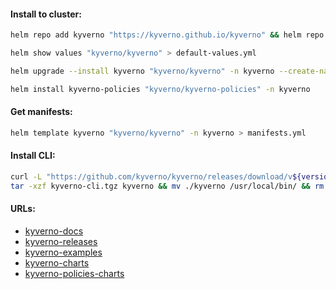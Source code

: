 #### Install to cluster:
```bash
helm repo add kyverno "https://kyverno.github.io/kyverno" && helm repo update
```
```bash
helm show values "kyverno/kyverno" > default-values.yml
```
```bash
helm upgrade --install kyverno "kyverno/kyverno" -n kyverno --create-namespace
```
```bash
helm install kyverno-policies "kyverno/kyverno-policies" -n kyverno
```

#### Get manifests:
```bash
helm template kyverno "kyverno/kyverno" -n kyverno > manifests.yml
```

#### Install CLI:
```bash
curl -L "https://github.com/kyverno/kyverno/releases/download/v${version}/kyverno-cli_v${version}_linux_x86_64.tar.gz" -o kyverno-cli.tgz && \
tar -xzf kyverno-cli.tgz kyverno && mv ./kyverno /usr/local/bin/ && rm -f kyverno-cli.tgz
```

#### URLs:
- [kyverno-docs](https://kyverno.io/docs/introduction/)
- [kyverno-releases](https://github.com/kyverno/kyverno/releases)
- [kyverno-examples](https://github.com/kyverno/policies)
- [kyverno-charts](https://github.com/kyverno/kyverno/tree/main/charts/kyverno)
- [kyverno-policies-charts](https://github.com/kyverno/kyverno/tree/main/charts/kyverno-policies)
